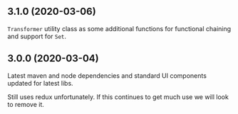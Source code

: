 ## 3.1.0 (2020-03-06)
`Transformer` utility class as some additional functions for functional chaining and support for `Set`.

## 3.0.0 (2020-03-04)
Latest maven and node dependencies and standard UI components updated for latest libs.

Still uses redux unfortunately. If this continues to get much use we will look to remove it.
